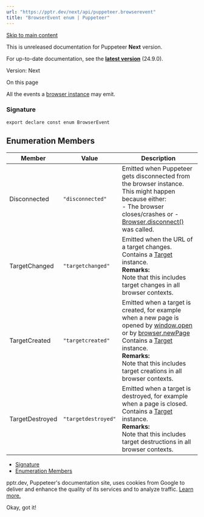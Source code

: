 ```yaml
---
url: "https://pptr.dev/next/api/puppeteer.browserevent"
title: "BrowserEvent enum | Puppeteer"
---
```


[Skip to main content](https://pptr.dev/next/api/puppeteer.browserevent#__docusaurus_skipToContent_fallback)

This is unreleased documentation for Puppeteer **Next** version.

For up-to-date documentation, see the **[latest version](https://pptr.dev/api/puppeteer.browserevent)** (24.9.0).

Version: Next

On this page

All the events a [browser instance](https://pptr.dev/next/api/puppeteer.browser) may emit.

### Signature [​](https://pptr.dev/next/api/puppeteer.browserevent\#signature "Direct link to Signature")

```codeBlockLines_RjmQ
export declare const enum BrowserEvent

```

## Enumeration Members [​](https://pptr.dev/next/api/puppeteer.browserevent\#enumeration-members "Direct link to Enumeration Members")

| Member | Value | Description |
| --- | --- | --- |
| Disconnected | `"disconnected"` | Emitted when Puppeteer gets disconnected from the browser instance. This might happen because either:<br>- The browser closes/crashes or - [Browser.disconnect()](https://pptr.dev/next/api/puppeteer.browser.disconnect) was called. |
| TargetChanged | `"targetchanged"` | Emitted when the URL of a target changes. Contains a [Target](https://pptr.dev/next/api/puppeteer.target) instance.<br>**Remarks:**<br>Note that this includes target changes in all browser contexts. |
| TargetCreated | `"targetcreated"` | Emitted when a target is created, for example when a new page is opened by [window.open](https://developer.mozilla.org/en-US/docs/Web/API/Window/open) or by [browser.newPage](https://pptr.dev/next/api/puppeteer.browser.newpage)<br>Contains a [Target](https://pptr.dev/next/api/puppeteer.target) instance.<br>**Remarks:**<br>Note that this includes target creations in all browser contexts. |
| TargetDestroyed | `"targetdestroyed"` | Emitted when a target is destroyed, for example when a page is closed. Contains a [Target](https://pptr.dev/next/api/puppeteer.target) instance.<br>**Remarks:**<br>Note that this includes target destructions in all browser contexts. |

- [Signature](https://pptr.dev/next/api/puppeteer.browserevent#signature)
- [Enumeration Members](https://pptr.dev/next/api/puppeteer.browserevent#enumeration-members)

pptr.dev, Puppeteer's documentation site, uses cookies from Google to deliver and enhance the quality of its services and to analyze traffic. [Learn more.](https://policies.google.com/technologies/cookies)

Okay, got it!